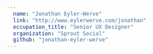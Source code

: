 ```yaml
---
  name: "Jonathan Eyler-Werve"
  link: "http://www.eylerwerve.com/jonathan"
  occupation_title: "Senior UX Designer"
  organization: "Sprout Social"
  github: "jonathan-eyler-werve"
---
```

